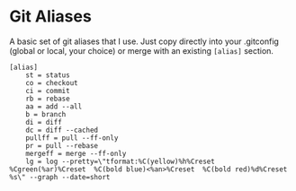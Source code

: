# Git Aliases

A basic set of git aliases that I use. Just copy directly into your .gitconfig (global or local, your choice) or merge with an existing `[alias]` section.

```
[alias]
    st = status
    co = checkout
    ci = commit
    rb = rebase
    aa = add --all
    b = branch
    di = diff
    dc = diff --cached
    pullff = pull --ff-only
    pr = pull --rebase
    mergeff = merge --ff-only
    lg = log --pretty=\"tformat:%C(yellow)%h%Creset  %Cgreen(%ar)%Creset  %C(bold blue)<%an>%Creset  %C(bold red)%d%Creset %s\" --graph --date=short
```
